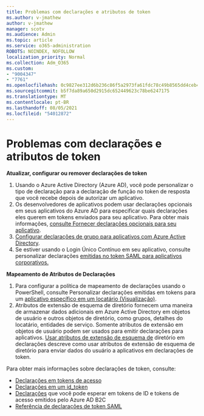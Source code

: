 ```yaml
---
title: Problemas com declarações e atributos de token
ms.author: v-jmathew
author: v-jmathew
manager: scotv
ms.audience: Admin
ms.topic: article
ms.service: o365-administration
ROBOTS: NOINDEX, NOFOLLOW
localization_priority: Normal
ms.collection: Adm_O365
ms.custom:
- "9004347"
- "7761"
ms.openlocfilehash: 0c9827ee312d6b236c86f5a2973fa61fdc78c49b8565dd4ceb41f9a3a48140bc
ms.sourcegitcommit: b5f7da89a650d2915dc652449623c78be6247175
ms.translationtype: MT
ms.contentlocale: pt-BR
ms.lasthandoff: 08/05/2021
ms.locfileid: "54012872"
---
```

# <a name="issues-with-token-claims-and-attributes"></a>Problemas com declarações e atributos de token

**Atualizar, configurar ou remover declarações de token**

1. Usando o Azure Active Directory (Azure AD), [](https://docs.microsoft.com/azure/active-directory/develop/active-directory-enterprise-app-role-management) você pode personalizar o tipo de declaração para a declaração de função no token de resposta que você recebe depois de autorizar um aplicativo.
2. Os desenvolvedores de aplicativos podem usar declarações opcionais em seus aplicativos do Azure AD para especificar quais declarações eles querem em tokens enviados para seu aplicativo. Para obter mais informações, [consulte Fornecer declarações opcionais para seu aplicativo](https://docs.microsoft.com/azure/active-directory/develop/active-directory-optional-claims).
3. [Configurar declarações de grupo para aplicativos com Azure Active Directory](https://docs.microsoft.com/azure/active-directory/hybrid/how-to-connect-fed-group-claims).
4. Se estiver usando o Login Único Contínuo em seu aplicativo, consulte personalizar declarações [emitidas no token SAML para aplicativos corporativos.](https://docs.microsoft.com/azure/active-directory/develop/active-directory-saml-claims-customization)

**Mapeamento de Atributos de Declarações**

1. Para configurar a política de mapeamento de declarações usando o PowerShell, consulte Personalizar declarações emitidas em tokens para um [aplicativo específico em um locatário (Visualização)](https://docs.microsoft.com/azure/active-directory/develop/active-directory-claims-mapping).
2. Atributos de extensão de esquema de diretório fornecem uma maneira de armazenar dados adicionais em Azure Active Directory em objetos de usuário e outros objetos de diretório, como grupos, detalhes do locatário, entidades de serviço. Somente atributos de extensão em objetos de usuário podem ser usados para emitir declarações para aplicativos. [Usar atributos de extensão de esquema de](https://docs.microsoft.com/azure/active-directory/develop/active-directory-schema-extensions) diretório em declarações descreve como usar atributos de extensão de esquema de diretório para enviar dados do usuário a aplicativos em declarações de token.

Para obter mais informações sobre declarações de token, consulte:

- [Declarações em tokens de acesso](https://docs.microsoft.com/azure/active-directory/develop/access-tokens#claims-in-access-tokens)
- [Declarações em um id_token](https://docs.microsoft.com/azure/active-directory/develop/id-tokens#claims-in-an-id_token)
- [Declarações](https://docs.microsoft.com/azure/active-directory-b2c/tokens-overview#claims) que você pode esperar em tokens de ID e tokens de acesso emitidos pelo Azure AD B2C
- [Referência de declarações de token SAML](https://docs.microsoft.com/azure/active-directory/develop/reference-saml-tokens)
